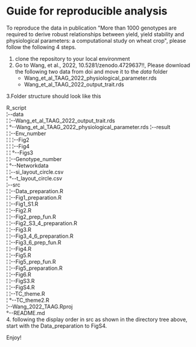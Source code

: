 
# Guide for reproducible analysis

To reproduce the data in publication "More than 1000 genotypes are required to derive robust relationships between yield, yield stability and physiological parameters: a computational study on wheat crop",
please follow the following 4 steps.

1. clone the repository to your local environment
2. Go to Wang, et al., 2022, 10.5281/zenodo.4729637!!,
	Please download the following two data from doi and move it to the *data* folder
	* Wang_et_al_TAAG_2022_physiological_parameter.rds
	* Wang_et_al_TAAG_2022_output_trait.rds

3.Folder structure should look like this
 
 R_script                                                
   ¦--data                                                
   ¦   ¦--Wang_et_al_TAAG_2022_output_trait.rds           
   ¦   °--Wang_et_al_TAAG_2022_physiological_parameter.rds
   ¦--result                                              
   ¦   ¦--Env_number                                      
   ¦   ¦   ¦--Fig2                                        
   ¦   ¦   ¦--Fig4                                        
   ¦   ¦   °--Figs3                                       
   ¦   ¦--Genotype_number                                 
   ¦   °--Networkdata                                     
   ¦       ¦--si_layout_circle.csv                        
   ¦       °--t_layout_circle.csv                         
   ¦--src                                                 
   ¦   ¦--Data_preparation.R                              
   ¦   ¦--Fig1_preparation.R                              
   ¦   ¦--Fig1_S1.R                                       
   ¦   ¦--Fig2.R                                          
   ¦   ¦--Fig2_prep_fun.R                                 
   ¦   ¦--Fig2_S3_4_preparation.R                         
   ¦   ¦--Fig3.R                                          
   ¦   ¦--Fig3_4_6_preparation.R                          
   ¦   ¦--Fig3_6_prep_fun.R                               
   ¦   ¦--Fig4.R                                          
   ¦   ¦--Fig5.R                                          
   ¦   ¦--Fig5_prep_fun.R                                 
   ¦   ¦--Fig5_preparation.R                              
   ¦   ¦--Fig6.R                                          
   ¦   ¦--FigS3.R                                         
   ¦   ¦--FigS4.R                                         
   ¦   ¦--TC_theme.R                                      
   ¦   °--TC_theme2.R                                     
   ¦--Wang_2022_TAAG.Rproj                                
   °--README.md     
4. following the display order in src as shown in the directory tree above, start with the Data_preparation to FigS4.

Enjoy!